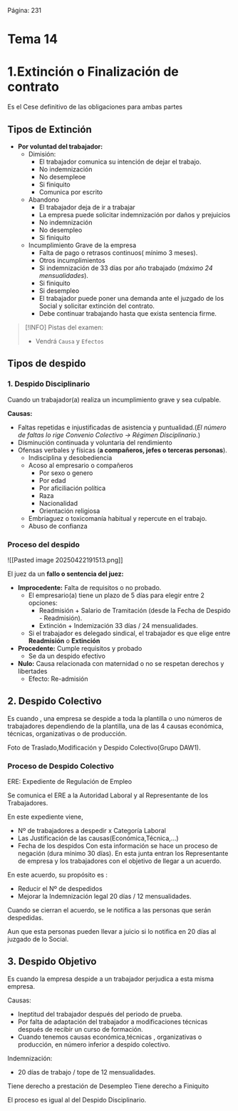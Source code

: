Página: 231

# Tema 14

# 1.Extinción o Finalización de contrato

Es el Cese definitivo de las obligaciones para ambas partes

## Tipos de Extinción


- **Por voluntad del trabajador:**
	- Dimisión:
		- El trabajador comunica su intención de dejar el trabajo.
		- No indemnización
		- No desempleoe
		- Si finiquito
		- Comunica por escrito
	- Abandono
		- El trabajador deja de ir a trabajar
		- La empresa puede solicitar indemnización por daños y prejuicios
		- No indemnización
		- No desempleo
		- Si finiquito
	- Incumplimiento Grave de la empresa
		- Falta de pago o retrasos continuos( mínimo 3 meses).
		- Otros incumplimientos
		- Si indemnización de 33 días por año trabajado (*máximo 24 mensualidades*).
		- Si finiquito
		- Si desempleo
		- El trabajador puede poner una demanda ante el juzgado de los Social y solicitar extinción del contrato.
		- Debe continuar trabajando hasta que exista sentencia firme.


>[!INFO] Pistas del examen:
> - Vendrá `Causa` y `Efectos`


## Tipos de despido

### 1. Despido Disciplinario

Cuando un trabajador(a) realiza un incumplimiento grave y sea culpable.

**Causas:**

- Faltas repetidas e injustificadas de asistencia y puntualidad.(*El número de faltas lo rige  Convenio Colectivo -> Régimen Disciplinario.*)
- Disminución continuada y voluntaria del rendimiento 
- Ofensas verbales y físicas (**a compañeros, jefes o terceras personas**).
	- Indisciplina y desobediencia
	- Acoso al empresario o compañeros
		- Por sexo o genero
		- Por edad
		- Por aficiliación política
		- Raza
		- Nacionalidad
		- Orientación religiosa
	- Embriaguez o toxicomanía habitual y repercute en el trabajo.
	- Abuso de confianza

### Proceso del despido

![[Pasted image 20250422191513.png]]

El juez da un **fallo o sentencia del juez:**
- **Improcedente:** Falta de requisitos o no probado.
	- El empresario(a) tiene un plazo de 5 días para elegir entre 2 opciones:
		- Readmisión + Salario de Tramitación (desde la Fecha de Despido - Readmisión).
		- Extinción + Indemización 33 días / 24 mensualidades.
	- Si el trabajador es delegado sindical, el trabajador es que elige entre **Readmisión** o **Extinción**
- **Procedente:** Cumple requisitos y probado
	- Se da un despido efectivo
- **Nulo:** Causa relacionada con maternidad o no se respetan derechos y libertades
	- Efecto: Re-admisión

## 2. Despido Colectivo

Es cuando , una empresa se despide a toda la plantilla o uno números de trabajadores dependiendo de la plantilla, una de las 4 causas económica, técnicas, organizativas o de producción.

Foto de Traslado,Modificación y Despido Colectivo(Grupo DAW1).

### Proceso de Despido Colectivo

ERE: Expediente de Regulación de Empleo

Se comunica el ERE a la Autoridad Laboral y al Representante de los Trabajadores.

En este expediente viene, 
- Nº de trabajadores a despedir x Categoría Laboral
- Las Justificación de las causas(Económica,Técnica,...)
- Fecha de los despidos
Con esta información se hace un proceso de negación (dura mínimo 30 días).
En esta junta entran los Representante de empresa y los trabajadores con el objetivo de llegar a un acuerdo.

En este acuerdo, su propósito es :
- Reducir el Nº de despedidos
- Mejorar la Indemnización legal 20 días / 12 mensualidades.

Cuando se cierran el acuerdo, se le notifica a las personas que serán despedidas.

Aun que esta personas pueden llevar a juicio si lo notifica en 20 días al juzgado de lo Social.

## 3. Despido Objetivo

Es cuando la empresa despide a un trabajador perjudica a esta misma empresa.

Causas:
- Ineptitud del trabajador después del periodo de prueba.
- Por falta de adaptación del trabajador a modificaciones técnicas después de recibir un curso de formación.
- Cuando tenemos causas económica,técnicas , organizativas o producción, en número inferior a despido colectivo.

Indemnización:
- 20 días de trabajo / tope de 12 mensualidades.

Tiene derecho a prestación de Desempleo
Tiene derecho a Finiquito

El proceso es igual al del Despido Disciplinario.
